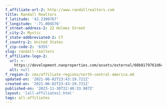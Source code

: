 ```yaml
---
f_affiliate-url-2: http://www.randallrealtors.com
title: Randall Realtors
f_latitude: '42.2309767'
f_longitude: '-71.004576'
f_street-address-2: 22 Holmes Street­
f_city-2: Mystic­
f_state-addbreviated-2: CT­
f_country-2: United States
f_zip-code-2: '6355'
slug: randall-realtors
f_affiliate-logo-2:
  url: >-
    https://development.nanproperties.com/assets/external/60b8179761d6ccaa50d4a036_6081e582e668006fa2c4a14f_60785a59403c7049a1e486b1_randall_realtors_christies_logo_gold_k__2_.png
  alt: null
f_region-2: cms/affiliate-regions/north-central-america.md
updated-on: '2021-06-02T23:43:19.721Z'
created-on: '2021-06-02T23:43:19.721Z'
published-on: '2023-11-30T22:40:33.987Z'
layout: '[all-affiliates].html'
tags: all-affiliates
---
```



